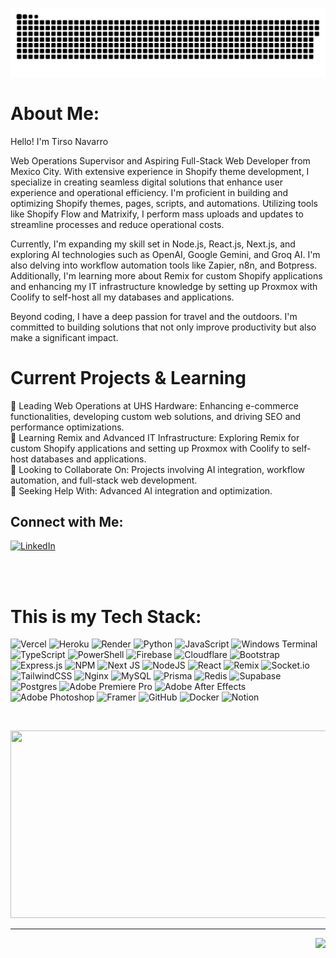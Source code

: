 

<p align="center">
<a href=""><img src="https://github.com/Kos-M/Kos-M/raw/main/contributions.svg" style="max-width: 100%;"></a>
</p>
<div float="right"> 


# About Me:
Hello! I'm Tirso Navarro

Web Operations Supervisor and Aspiring Full-Stack Web Developer from Mexico City.
With extensive experience in Shopify theme development, I specialize in creating seamless digital solutions that enhance user experience and operational efficiency.
I'm proficient in building and optimizing Shopify themes, pages, scripts, and automations. Utilizing tools like Shopify Flow and Matrixify, I perform mass uploads and updates to streamline processes and reduce operational costs.

Currently, I'm expanding my skill set in Node.js, React.js, Next.js, and exploring AI technologies such as OpenAI, Google Gemini, and Groq AI. I'm also delving into workflow automation tools like Zapier, n8n, and Botpress. Additionally, I'm learning more about Remix for custom Shopify applications and enhancing my IT infrastructure knowledge by setting up Proxmox with Coolify to self-host all my databases and applications.

Beyond coding, I have a deep passion for travel and the outdoors. I'm committed to building solutions that not only improve productivity but also make a significant impact.


 </div>

# Current Projects & Learning
🔭 Leading Web Operations at UHS Hardware: Enhancing e-commerce functionalities, developing custom web solutions, and driving SEO and performance optimizations.<br>
🌱 Learning Remix and Advanced IT Infrastructure: Exploring Remix for custom Shopify applications and setting up Proxmox with Coolify to self-host databases and applications.<br>
👯 Looking to Collaborate On: Projects involving AI integration, workflow automation, and full-stack web development.<br>
🤔 Seeking Help With: Advanced AI integration and optimization.<br>
## Connect with Me:
[![LinkedIn](https://img.shields.io/badge/LinkedIn-%230077B5.svg?logo=linkedin&logoColor=white)](https://linkedin.com/in/tirso-navarro) 


<br>
<br>

# This is my Tech Stack:
![Vercel](https://img.shields.io/badge/vercel-%23000000.svg?style=for-the-badge&logo=vercel&logoColor=white) ![Heroku](https://img.shields.io/badge/heroku-%23430098.svg?style=for-the-badge&logo=heroku&logoColor=white) ![Render](https://img.shields.io/badge/Render-%46E3B7.svg?style=for-the-badge&logo=render&logoColor=white) ![Python](https://img.shields.io/badge/python-3670A0?style=for-the-badge&logo=python&logoColor=ffdd54) ![JavaScript](https://img.shields.io/badge/javascript-%23323330.svg?style=for-the-badge&logo=javascript&logoColor=%23F7DF1E) ![Windows Terminal](https://img.shields.io/badge/Windows%20Terminal-%234D4D4D.svg?style=for-the-badge&logo=windows-terminal&logoColor=white) ![TypeScript](https://img.shields.io/badge/typescript-%23007ACC.svg?style=for-the-badge&logo=typescript&logoColor=white) ![PowerShell](https://img.shields.io/badge/PowerShell-%235391FE.svg?style=for-the-badge&logo=powershell&logoColor=white) ![Firebase](https://img.shields.io/badge/firebase-%23039BE5.svg?style=for-the-badge&logo=firebase) ![Cloudflare](https://img.shields.io/badge/Cloudflare-F38020?style=for-the-badge&logo=Cloudflare&logoColor=white) ![Bootstrap](https://img.shields.io/badge/bootstrap-%238511FA.svg?style=for-the-badge&logo=bootstrap&logoColor=white) ![Express.js](https://img.shields.io/badge/express.js-%23404d59.svg?style=for-the-badge&logo=express&logoColor=%2361DAFB) ![NPM](https://img.shields.io/badge/NPM-%23CB3837.svg?style=for-the-badge&logo=npm&logoColor=white) ![Next JS](https://img.shields.io/badge/Next-black?style=for-the-badge&logo=next.js&logoColor=white) ![NodeJS](https://img.shields.io/badge/node.js-6DA55F?style=for-the-badge&logo=node.js&logoColor=white) ![React](https://img.shields.io/badge/react-%2320232a.svg?style=for-the-badge&logo=react&logoColor=%2361DAFB) ![Remix](https://img.shields.io/badge/remix-%23000.svg?style=for-the-badge&logo=remix&logoColor=white) ![Socket.io](https://img.shields.io/badge/Socket.io-black?style=for-the-badge&logo=socket.io&badgeColor=010101) ![TailwindCSS](https://img.shields.io/badge/tailwindcss-%2338B2AC.svg?style=for-the-badge&logo=tailwind-css&logoColor=white) ![Nginx](https://img.shields.io/badge/nginx-%23009639.svg?style=for-the-badge&logo=nginx&logoColor=white) ![MySQL](https://img.shields.io/badge/mysql-4479A1.svg?style=for-the-badge&logo=mysql&logoColor=white) ![Prisma](https://img.shields.io/badge/Prisma-3982CE?style=for-the-badge&logo=Prisma&logoColor=white) ![Redis](https://img.shields.io/badge/redis-%23DD0031.svg?style=for-the-badge&logo=redis&logoColor=white) ![Supabase](https://img.shields.io/badge/Supabase-3ECF8E?style=for-the-badge&logo=supabase&logoColor=white) ![Postgres](https://img.shields.io/badge/postgres-%23316192.svg?style=for-the-badge&logo=postgresql&logoColor=white) ![Adobe Premiere Pro](https://img.shields.io/badge/Adobe%20Premiere%20Pro-9999FF.svg?style=for-the-badge&logo=Adobe%20Premiere%20Pro&logoColor=white) ![Adobe After Effects](https://img.shields.io/badge/Adobe%20After%20Effects-9999FF.svg?style=for-the-badge&logo=Adobe%20After%20Effects&logoColor=white) ![Adobe Photoshop](https://img.shields.io/badge/adobe%20photoshop-%2331A8FF.svg?style=for-the-badge&logo=adobe%20photoshop&logoColor=white) ![Framer](https://img.shields.io/badge/Framer-black?style=for-the-badge&logo=framer&logoColor=blue) ![GitHub](https://img.shields.io/badge/github-%23121011.svg?style=for-the-badge&logo=github&logoColor=white) ![Docker](https://img.shields.io/badge/docker-%230db7ed.svg?style=for-the-badge&logo=docker&logoColor=white) ![Notion](https://img.shields.io/badge/Notion-%23000000.svg?style=for-the-badge&logo=notion&logoColor=white)


<br>
<p align="center">
<a href="https://github.com/devxb/gitanimals">
<img
  src="https://render.gitanimals.org/farms/tn-py"
  width="600"
  height="300"
/>
</a>
</p>

---
<img align="right" src="https://visitcount.itsvg.in/api?id=tn-py&icon=6&color=7">
